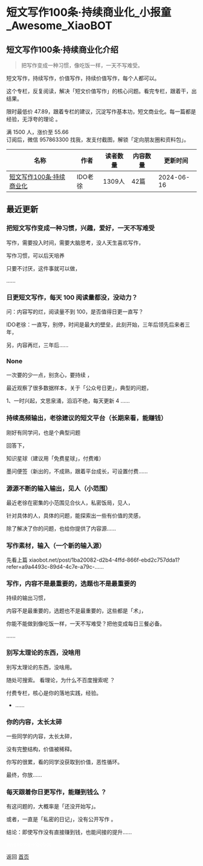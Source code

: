 # 短文写作100条·持续商业化_小报童_Awesome_XiaoBOT

## 短文写作100条·持续商业化介绍
> 把写作变成一种习惯，像吃饭一样，一天不写难受。    
    
短文写作，持续写作，价值写作，持续价值写作，每个人都可以。    
    
这个专栏，反复阅读，解决「短文价值写作」的核心问题。看完专栏，跟着干，出结果。    
    
限时最低价 47.89，跟着专栏的建议，沉淀写作基本功，短文商业化。每一篇都是经验，无浮夸的理论 。    
    
满 1500 人，涨价至 55.66    
订阅后，微信 957863300 找我，发支付截图，解锁「定向朋友圈和资料包」。  
  


|名称|作者|读者数量|内容数量|更新时间|
|---|---|---|---|---|
|[短文写作100条·持续商业化](https://xiaobot.net/p/xiezuo?refer=0b133df9-27dc-423b-8101-639049001c13)|IDO老徐|1309人|42篇|2024-06-16|

## 最近更新
### 把短文写作变成一种习惯，兴趣，爱好，一天不写难受

写作，需要投入时间，需要大脑思考，没人天生喜欢写作，

写作习惯，可以后天培养

只要不讨厌，这件事就可以做，

......

### 日更短文写作，每天 100 阅读量都没，没动力？

问：内容写的烂，阅读量不到 100，是否值得日更一直写？

IDO老徐：一直写，别停，时间是最大的壁垒，此刻开始，三年后领先后来者三年，

另，内容再烂，三年后......

### None

一次要的少一点，别贪心，要持续 ，

最近观察了很多数据样本，关于「公众号日更」，典型的问题，

1、一时兴起，文思泉涌，滔滔不绝，每天更新 4 ......

### 持续高频输出，老徐建议的短文平台（长期来看，能赚钱）

刚好有同学问，也是个典型问题

回答下，

知识星球（建议用「免费星球」，付费难）

墨问便签（新出的，不成熟，跟着平台成长，可设置付费......

### 源源不断的输入输出，见人（小范围）

最近老徐在密集的小范围见合伙人，私密饭局，见人，

针对具体的人，具体的问题，能探索出一些有价值的灵感，

除了解决了你的问题，也给你提供了内容源......

### 写作素材，输入（一个新的输入源）

先看上篇
xiaobot.net/post/1ba20082-d2b4-4ffd-866f-ebd2c757dda1?refer=a9a4493c-89d4-4c7e-a79c-......

### 写作，内容不是最重要的，选题也不是最重要的

持续的输出习惯，

内容不是最重要的，选题也不是最重要的，这些都是「术」，

你能不能做到像吃饭一样，一天不写难受？把他变成每日三餐必备。

......

### 别写太理论的东西，没啥用

别写太理论的东西，没啥用。

随处可搜索。 看理论，为什么不百度搜索呢 ？

付费专栏，核心是你的落地实践，经验。

* ......

### 你的内容，太长太碎

一些同学的内容，太长太碎，

没有完整结构，价值被稀释。

你写的很累，看的同学没获取到价值，恶性循环。

最终，你放......

### 每天跟着你日更写作，能赚到钱么 ？

有这问题的，大概率是「还没开始写」。

或者，一直是「私密的日记」，没有公开写作 。

结论：即使写作没有直接赚到钱，也能间接的提升......


<a href="https://github.com/Reno9527/awesome-xiaobot" style="color: white; text-decoration: none;">awesome-xiaobot</a>

返回 [首页](../README.md)
